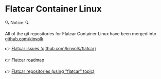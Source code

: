 # Flatcar Container Linux

🔍 Notice 🔍

All of the git repositories for Flatcar Container Linux have been merged into [github.com/kinvolk](https://github.com/kinvolk/)

👉 [Flatcar issues (github.com/kinvolk/flatcar)](https://github.com/kinvolk/flatcar/issues)

👉 [Flatcar roadmap](https://github.com/orgs/kinvolk/projects/12)

👉 [Flatcar repositories (using "flatcar" topic)](https://github.com/search?q=topic%3Aflatcar+org%3Akinvolk&type=Repositories)